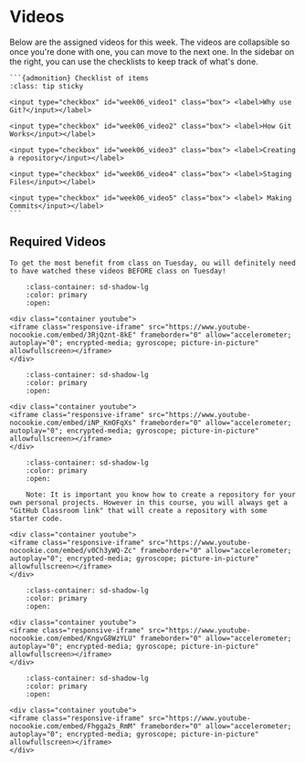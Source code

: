 # Videos

Below are the assigned videos for this week. 
The videos are collapsible so once you're done with one, you can move to the next one.
In the sidebar on the right, you can use the checklists to keep track of what's done.

````{margin}
```{admonition} Checklist of items
:class: tip sticky

<input type="checkbox" id="week06_video1" class="box"> <label>Why use Git?</input></label>

<input type="checkbox" id="week06_video2" class="box"> <label>How Git Works</input></label>

<input type="checkbox" id="week06_video3" class="box"> <label>Creating a repository</input></label>

<input type="checkbox" id="week06_video4" class="box"> <label>Staging Files</input></label>

<input type="checkbox" id="week06_video5" class="box"> <label> Making Commits</input></label>
```
````
## Required Videos

```{attention}
To get the most benefit from class on Tuesday, ou will definitely need to have watched these videos BEFORE class on Tuesday!
```

```{dropdown} Why Use Git?
    :class-container: sd-shadow-lg
    :color: primary
    :open:

<div class="container youtube">
<iframe class="responsive-iframe" src="https://www.youtube-nocookie.com/embed/3RjQznt-8kE" frameborder="0" allow="accelerometer; autoplay="0"; encrypted-media; gyroscope; picture-in-picture" allowfullscreen></iframe>
</div>
```

```{dropdown} How Git Works
    :class-container: sd-shadow-lg
    :color: primary
    :open:

<div class="container youtube">
<iframe class="responsive-iframe" src="https://www.youtube-nocookie.com/embed/iNP_KmOFqXs" frameborder="0" allow="accelerometer; autoplay="0"; encrypted-media; gyroscope; picture-in-picture" allowfullscreen></iframe>
</div>
```

```{dropdown} Creating a repository
    :class-container: sd-shadow-lg
    :color: primary
    :open:

    Note: It is important you know how to create a repository for your own personal projects. However in this course, you will always get a "GitHub Classroom link" that will create a repository with some starter code.

<div class="container youtube">
<iframe class="responsive-iframe" src="https://www.youtube-nocookie.com/embed/v0Ch3yWQ-Zc" frameborder="0" allow="accelerometer; autoplay="0"; encrypted-media; gyroscope; picture-in-picture" allowfullscreen></iframe>
</div>
```

```{dropdown} Staging Files
    :class-container: sd-shadow-lg
    :color: primary
    :open:

<div class="container youtube">
<iframe class="responsive-iframe" src="https://www.youtube-nocookie.com/embed/KngvG8WzYLU" frameborder="0" allow="accelerometer; autoplay="0"; encrypted-media; gyroscope; picture-in-picture" allowfullscreen></iframe>
</div>
```

```{dropdown} Making Commits
    :class-container: sd-shadow-lg
    :color: primary
    :open:

<div class="container youtube">
<iframe class="responsive-iframe" src="https://www.youtube-nocookie.com/embed/Fhgga2s_RmM" frameborder="0" allow="accelerometer; autoplay="0"; encrypted-media; gyroscope; picture-in-picture" allowfullscreen></iframe>
</div>
```